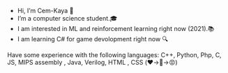 - Hi, I’m Cem-Kaya 👋
- I’m a computer science student.🎓
- I am interested in ML and reinforcement learning right now (2021).📚
- I am learning C# for game devolopment right now 🔍

Have some experience with the following languages: C++, Python, Php, C, JS, MIPS assembly , Java, Verilog, HTML , CSS  (❤️->🤷->😡)

